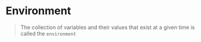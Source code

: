 # Environment
> The collection of variables and their values that exist at a given time is called the `environment`

